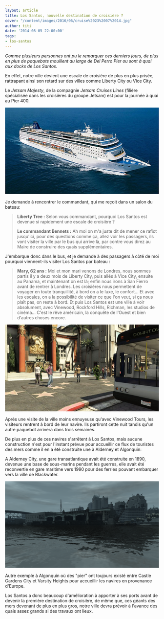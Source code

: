 ```yaml
---
layout: article
title: Los Santos, nouvelle destination de croisière ?
cover: "/content/images/2016/06/cruise%2023%2007%2014.jpg"
author: titi
date: '2014-08-05 22:00:00'
tags:
- los-santos
---
```


_Comme plusieurs personnes ont pu le remarquer ces derniers jours, de plus en plus de paquebots mouillent au large de Del Perro Pier ou sont à quai aux docks de Los Santos._

En effet, notre ville devient une escale de croisière de plus en plus prisée, rattrapant ainsi son retard sur des villes comme Liberty City ou Vice City.

Le _Jetsam Majesty_, de la compagnie _Jetsam Cruises Lines_ (filière spécialisée dans les croisières du groupe Jetsam) est pour la journée à quai au Pier 400.

![Le Jestsam Majesty](  /content/images/2016/06/MSC%20Sinfonia-visore_tcm16-2991.jpg)

Je demande à rencontrer le commandant, qui me reçoit dans un salon du bateau:

> **Liberty Tree :** Selon vous commandant, pourquoi Los Santos est devenue si rapidement une escale de croisière ?
> 
> **Le commandant Bennets :** Ah moi on m'a juste dit de mener ce rafiot jusqu'ici, pour des questions comme ça, allez voir les passagers, ils vont visiter la ville par le bus qui arrive là, par contre vous direz au Maire de construire des quais supplémentaires.

J'embarque donc dans le bus, et je demande à des passagers à côté de moi pourquoi viennent-ils visiter Los Santos par bateau :

> **Mary, 62 ans :** Moi et mon mari venons de Londres, nous sommes partis il y a deux mois de Liberty City, puis allés à Vice City, ensuite au Panama, et maintenant on est là; enfin nous irons à San Fierro avant de rentrer à Londres. Les croisières nous permettent de voyager en toute tranquillité, à bord on a le luxe, le confort... Et avec les escales, on a la possibilité de visiter ce que l'on veut, si ça nous plaît pas, on reste à bord. Et puis Los Santos est une ville à voir absolument, avec Vinewood, Rockford Hills, Richman, les studios de cinéma... C'est le rêve américain, la conquête de l'Ouest et bien d'autres choses encore.

![Les passagers avec leur bus et leur guide devant l'Oriental Theatre.](  /content/images/2016/06/bus%20croisieristes.jpg)

Après une visite de la ville moins ennuyeuse qu'avec Vinewood Tours, les visiteurs rentrent à bord de leur navire. Ils partiront cette nuit tandis qu'un autre paquebot arrivera dans trois semaines.

De plus en plus de ces navires s'arrêtent à Los Santos, mais aucune construction n'est pour l'instant prévue pour accueillir ce flux de touristes des mers comme il en a été construite une à Alderney et Algonquin:

A Alderney City, une gare transatlantique avait été construite en 1890, devenue une base de sous-marins pendant les guerres, elle avait été reconvertie en gare maritime vers 1990 pour des ferries pouvant embarquer vers la ville de Blackwater.

![Le "Ferry Terminal" d'Alderney](  /content/images/2016/06/677981EFLC7282014110703PM629.png)

Autre exemple à Algonquin où des "pier" ont toujours existé entre Castle Gardens City et Varsity Heights pour accueillir les navires en provenance d'Europe.

Los Santos a donc beaucoup d'amélioration à apporter à ses ports avant de devenir la première destination de croisière, de même que, ces géants des mers devenant de plus en plus gros, notre ville devra prévoir à l'avance des quais assez grands si des travaux ont lieux.

<!--kg-card-end: markdown-->

